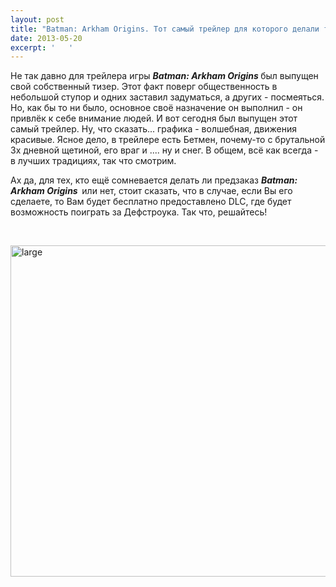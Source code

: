 ```yaml
---
layout: post
title: "Batman: Arkham Origins. Тот самый трейлер для которого делали тизер."
date: 2013-05-20
excerpt: '   '
---
```


Не так давно для трейлера игры <strong><em>Batman: Arkham Origins </em></strong>был выпущен свой собственный тизер. Этот факт поверг общественность в небольшой ступор и одних заставил задуматься, а других - посмеяться. Но, как бы то ни было, основное своё назначение он выполнил - он привлёк к себе внимание людей. И вот сегодня был выпущен этот самый трейлер. Ну, что сказать... графика - волшебная, движения красивые. Ясное дело, в трейлере есть Бетмен, почему-то с брутальной 3х дневной щетиной, его враг и .... ну и снег. В общем, всё как всегда - в лучших традициях, так что смотрим.

Ах да, для тех, кто ещё сомневается делать ли предзаказ <strong><em>Batman: Arkham Origins  </em></strong>или нет, стоит сказать, что в случае, если Вы его сделаете, то Вам будет бесплатно предоставлено DLC, где будет возможность поиграть за Дефстроука. Так что, решайтесь!

&nbsp;

<a href="http://gamersoul.ru/wp-content/uploads/2013/04/large.jpg"><img class="size-full wp-image-1922 aligncenter" alt="large" src="http://gamersoul.ru/wp-content/uploads/2013/04/large.jpg" width="666" height="530" /></a>